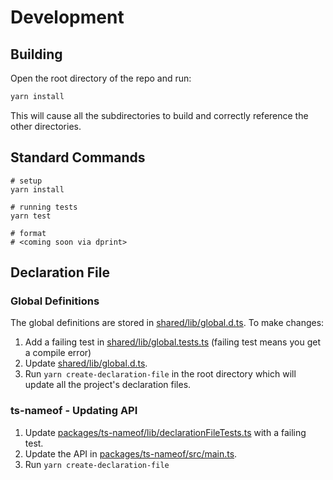 # Development

## Building

Open the root directory of the repo and run:

```ts
yarn install
```

This will cause all the subdirectories to build and correctly reference the other directories.

## Standard Commands

```
# setup
yarn install

# running tests
yarn test

# format
# <coming soon via dprint>
```

## Declaration File

### Global Definitions

The global definitions are stored in [shared/lib/global.d.ts](shared/lib/global.d.ts). To make changes:

1. Add a failing test in [shared/lib/global.tests.ts](shared/lib/global.tests.ts) (failing test means you get a compile error)
1. Update [shared/lib/global.d.ts](shared/lib/global.d.ts).
1. Run `yarn create-declaration-file` in the root directory which will update all the project's declaration files.

### ts-nameof - Updating API

1. Update [packages/ts-nameof/lib/declarationFileTests.ts](packages/ts-nameof/lib/declarationFileTests.ts) with a failing test.
1. Update the API in [packages/ts-nameof/src/main.ts](packages/ts-nameof/src/main.ts).
1. Run `yarn create-declaration-file`
